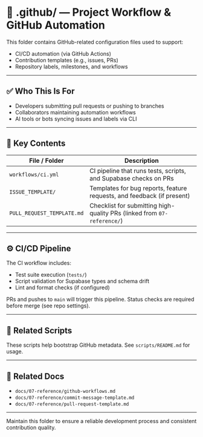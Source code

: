 # 📁 .github/ — Project Workflow & GitHub Automation

This folder contains GitHub-related configuration files used to support:

* CI/CD automation (via GitHub Actions)
* Contribution templates (e.g., issues, PRs)
* Repository labels, milestones, and workflows

---

## ✅ Who This Is For

* Developers submitting pull requests or pushing to branches
* Collaborators maintaining automation workflows
* AI tools or bots syncing issues and labels via CLI

---

## 📂 Key Contents

| File / Folder              | Description                                                             |
| -------------------------- | ----------------------------------------------------------------------- |
| `workflows/ci.yml`         | CI pipeline that runs tests, scripts, and Supabase checks on PRs        |
| `ISSUE_TEMPLATE/`          | Templates for bug reports, feature requests, and feedback (if present)  |
| `PULL_REQUEST_TEMPLATE.md` | Checklist for submitting high-quality PRs (linked from `07-reference/`) |

---

## ⚙️ CI/CD Pipeline

The CI workflow includes:

* Test suite execution (`tests/`)
* Script validation for Supabase types and schema drift
* Lint and format checks (if configured)

PRs and pushes to `main` will trigger this pipeline. Status checks are required before merge (see repo settings).

---

## 📌 Related Scripts

These scripts help bootstrap GitHub metadata. See `scripts/README.md` for usage.

---

## 🧩 Related Docs

* `docs/07-reference/github-workflows.md`
* `docs/07-reference/commit-message-template.md`
* `docs/07-reference/pull-request-template.md`

---

Maintain this folder to ensure a reliable development process and consistent contribution quality.

